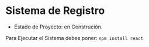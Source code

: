 <h1> Sistema de Registro</h1>

- Estado de Proyecto: en Construción.

Para Ejecutar el Sistema debes poner:
```npm install react```
